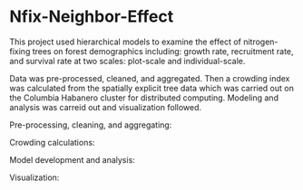# Nfix-Neighbor-Effect

This project used hierarchical models to examine the effect of nitrogen-fixing trees on forest demographics including: growth rate, recruitment rate, and survival rate at two scales: plot-scale and individual-scale.

Data was pre-processed, cleaned, and aggregated. Then a crowding index was calculated from the spatially explicit tree data which was carried out on the Columbia Habanero cluster for distributed computing. Modeling and analysis was carreid out and visualization followed.

Pre-processing, cleaning, and aggregating:</br>

Crowding calculations:</br>

Model development and analysis:</br>

Visualization:</br>


